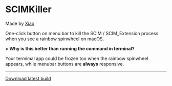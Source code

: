 # SCIMKiller

Made by [Xiao](https://twitter.com/im_xiaoxiao?s=21&t=XJpCR5_Zz-_ZrjlQ-qYFrQ)

One-click button on menu bar to kill the SCIM / SCIM_Extension process when you see a rainbow spinwheel on macOS.

__> Why is this better than running the command in terminal?__

Your termimal app could be frozen too when the rainbow spinwheel appears, while menubar buttons are __always__ responsive.

----

[Download latest build](https://github.com/xiao99xiao/SCIMKiller/releases)
